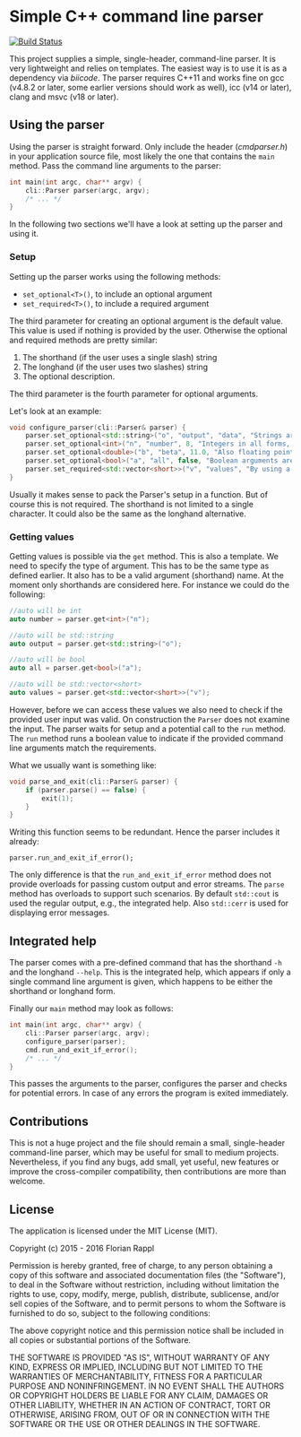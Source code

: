 # Simple C++ command line parser

[![Build Status](https://webapi.biicode.com/v1/badges/FlorianRappl/FlorianRappl/CmdParser/master)](https://www.biicode.com/FlorianRappl/CmdParser)

This project supplies a simple, single-header, command-line parser. It is very lightweight and relies on templates. The easiest way is to use it is as a dependency via *biicode*. The parser requires C++11 and works fine on gcc (v4.8.2 or later, some earlier versions should work as well), icc (v14 or later), clang and msvc (v18 or later).

## Using the parser

Using the parser is straight forward. Only include the header (*cmdparser.h*) in your application source file, most likely the one that contains the `main` method. Pass the command line arguments to the parser:

```cpp
int main(int argc, char** argv) {
	cli::Parser parser(argc, argv);
	/* ... */
}
```

In the following two sections we'll have a look at setting up the parser and using it.

### Setup

Setting up the parser works using the following methods:

* `set_optional<T>()`, to include an optional argument
* `set_required<T>()`, to include a required argument

The third parameter for creating an optional argument is the default value. This value is used if nothing is provided by the user. Otherwise the optional and required methods are pretty similar:

1. The shorthand (if the user uses a single slash) string
2. The longhand (if the user uses two slashes) string
3. The optional description.

The third parameter is the fourth parameter for optional arguments.

Let's look at an example:

```cpp
void configure_parser(cli::Parser& parser) {
	parser.set_optional<std::string>("o", "output", "data", "Strings are naturally included.");
	parser.set_optional<int>("n", "number", 8, "Integers in all forms, e.g., unsigned int, long long, ..., are possible.");
	parser.set_optional<double>("b", "beta", 11.0, "Also floating point values are possible.");
	parser.set_optional<bool>("a", "all", false, "Boolean arguments are simply switched when encountered, i.e. false to true if provided.");
	parser.set_required<std::vector<short>>("v", "values", "By using a vector it is possible to receive a multitude of inputs.");
}
```

Usually it makes sense to pack the Parser's setup in a function. But of course this is not required. The shorthand is not limited to a single character. It could also be the same as the longhand alternative.

### Getting values

Getting values is possible via the `get` method. This is also a template. We need to specify the type of argument. This has to be the same type as defined earlier. It also has to be a valid argument (shorthand) name. At the moment only shorthands are considered here. For instance we could do the following:

```cpp
//auto will be int
auto number = parser.get<int>("n");

//auto will be std::string
auto output = parser.get<std::string>("o");

//auto will be bool
auto all = parser.get<bool>("a");

//auto will be std::vector<short>
auto values = parser.get<std::vector<short>>("v");
```

However, before we can access these values we also need to check if the provided user input was valid. On construction the `Parser` does not examine the input. The parser waits for setup and a potential call to the `run` method. The `run` method runs a boolean value to indicate if the provided command line arguments match the requirements.

What we usually want is something like:

```cpp
void parse_and_exit(cli::Parser& parser) {
	if (parser.parse() == false) {
		exit(1);
	}
}
```

Writing this function seems to be redundant. Hence the parser includes it already:

	parser.run_and_exit_if_error();

The only difference is that the `run_and_exit_if_error` method does not provide overloads for passing custom output and error streams. The `parse` method has overloads to support such scenarios. By default `std::cout` is used the regular output, e.g., the integrated help. Also `std::cerr` is used for displaying error messages.

## Integrated help

The parser comes with a pre-defined command that has the shorthand `-h` and the longhand `--help`. This is the integrated help, which appears if only a single command line argument is given, which happens to be either the shorthand or longhand form.

Finally our `main` method may look as follows:

```cpp
int main(int argc, char** argv) {
	cli::Parser parser(argc, argv);
	configure_parser(parser);
	cmd.run_and_exit_if_error();
	/* ... */
}
```

This passes the arguments to the parser, configures the parser and checks for potential errors. In case of any errors the program is exited immediately.

## Contributions

This is not a huge project and the file should remain a small, single-header command-line parser, which may be useful for small to medium projects. Nevertheless, if you find any bugs, add small, yet useful, new features or improve the cross-compiler compatibility, then contributions are more than welcome.

## License

The application is licensed under the MIT License (MIT).

Copyright (c) 2015 - 2016 Florian Rappl

Permission is hereby granted, free of charge, to any person obtaining a copy of this software and associated documentation files (the "Software"), to deal in the Software without restriction, including without limitation the rights to use, copy, modify, merge, publish, distribute, sublicense, and/or sell copies of the Software, and to permit persons to whom the Software is furnished to do so, subject to the following conditions:

The above copyright notice and this permission notice shall be included in all copies or substantial portions of the Software.

THE SOFTWARE IS PROVIDED "AS IS", WITHOUT WARRANTY OF ANY KIND, EXPRESS OR IMPLIED, INCLUDING BUT NOT LIMITED TO THE WARRANTIES OF MERCHANTABILITY, FITNESS FOR A PARTICULAR PURPOSE AND NONINFRINGEMENT. IN NO EVENT SHALL THE AUTHORS OR COPYRIGHT HOLDERS BE LIABLE FOR ANY CLAIM, DAMAGES OR OTHER LIABILITY, WHETHER IN AN ACTION OF CONTRACT, TORT OR OTHERWISE, ARISING FROM, OUT OF OR IN CONNECTION WITH THE SOFTWARE OR THE USE OR OTHER DEALINGS IN THE SOFTWARE.
